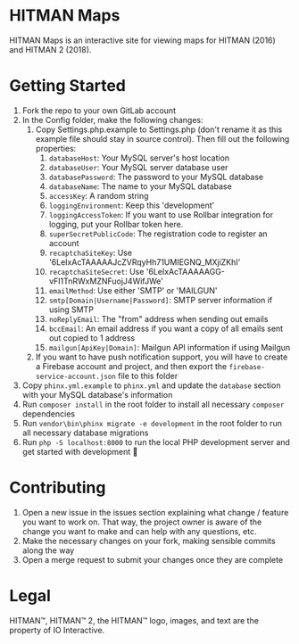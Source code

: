 # HITMAN Maps
HITMAN Maps is an interactive site for viewing maps for HITMAN (2016) and HITMAN 2 (2018).

# Getting Started
1. Fork the repo to your own GitLab account
2. In the Config folder, make the following changes:
    1. Copy Settings.php.example to Settings.php (don't rename it as this example file should stay in source control). Then fill out the following properties:
        1. `databaseHost`: Your MySQL server's host location
        2. `databaseUser`: Your MySQL server database user
        3. `databasePassword`: The password to your MySQL database
        4. `databaseName`: The name to your MySQL database
        5. `accessKey`: A random string
        6. `loggingEnvironment`: Keep this 'development'
        7. `loggingAccessToken`: If you want to use Rollbar integration for logging,
        put your Rollbar token here.
        8. `superSecretPublicCode`: The registration code to register an account
        9. `recaptchaSiteKey`: Use '6LeIxAcTAAAAAJcZVRqyHh71UMIEGNQ_MXjiZKhI'
        10. `recaptchaSiteSecret`: Use '6LeIxAcTAAAAAGG-vFI1TnRWxMZNFuojJ4WifJWe'
        11. `emailMethod`: Use either 'SMTP' or 'MAILGUN'
        12. `smtp[Domain|Username|Password]`: SMTP server information if using SMTP
        13. `noReplyEmail`: The "from" address when sending out emails
        14. `bccEmail`: An email address if you want a copy of all emails sent out copied to 1 address
        15. `mailgun[ApiKey|Domain]`: Mailgun API information if using Mailgun
    2. If you want to have push notification support, you will have to create a
     Firebase account and project, and then export the `firebase-service-account.json` file to this folder
3. Copy `phinx.yml.example` to `phinx.yml` and update the `database` section with your MySQL database's information
4. Run `composer install` in the root folder to install all necessary `composer` dependencies
5. Run `vendor\bin\phinx migrate -e development` in the root folder to run all necessary database migrations
6. Run `php -S localhost:8000` to run the local PHP development server and get started with development 🙂

# Contributing
1. Open a new issue in the issues section explaining what change / feature you want to work on. That way, the project owner is aware of the change you want to make and can help with any questions, etc.
2. Make the necessary changes on your fork, making sensible commits along the way
3. Open a merge request to submit your changes once they are complete

# Legal
HITMAN™, HITMAN™ 2, the HITMAN™ logo, images, and text are the property of IO Interactive.
